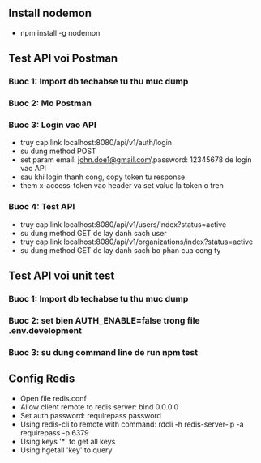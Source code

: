 ## Install nodemon
- npm install -g nodemon
## Test API voi Postman
### Buoc 1: Import db techabse tu thu muc dump
### Buoc 2: Mo Postman
### Buoc 3: Login vao API
- truy cap link localhost:8080/api/v1/auth/login
- su dung method POST
- set param email: john.doe1@gmail.com\password: 12345678 de login vao API
- sau khi login thanh cong, copy token tu response
- them x-access-token vao header va set value la token o tren
### Buoc 4: Test API
- truy cap link localhost:8080/api/v1/users/index?status=active
- su dung method GET de lay danh sach user
- truy cap link localhost:8080/api/v1/organizations/index?status=active
- su dung method GET de lay danh sach bo phan cua cong ty

## Test API voi unit test
### Buoc 1: Import db techabse tu thu muc dump
### Buoc 2: set bien AUTH_ENABLE=false trong file .env.development
### Buoc 3: su dung command line de run npm test

## Config Redis
- Open file redis.conf
- Allow client remote to redis server: bind 0.0.0.0
- Set auth password: requirepass password
- Using redis-cli to remote with command: rdcli -h redis-server-ip -a requirepass -p 6379
- Using keys '*' to get all keys
- Using hgetall 'key' to query
